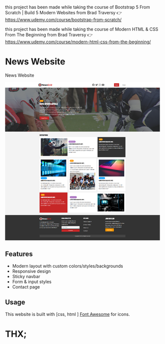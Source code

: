 this project has been made while taking the course of Bootstrap 5 From Scratch | Build 5 Modern Websites from Brad Traversy 👉 https://www.udemy.com/course/bootstrap-from-scratch/

this project has been made while taking the course of Modern HTML & CSS From The Beginning from Brad Traversy 👉 https://www.udemy.com/course/modern-html-css-from-the-beginning/

# News Website

News Website

<img src="./public/website.png"  />

## Features

- Modern layout with custom colors/styles/backgrounds
- Responsive design
- Sticky navbar
- Form & input styles
- Contact page

## Usage

This website is built with [css, html ] [Font Awesome](https://fontawesome.com/) for icons.

# THX;